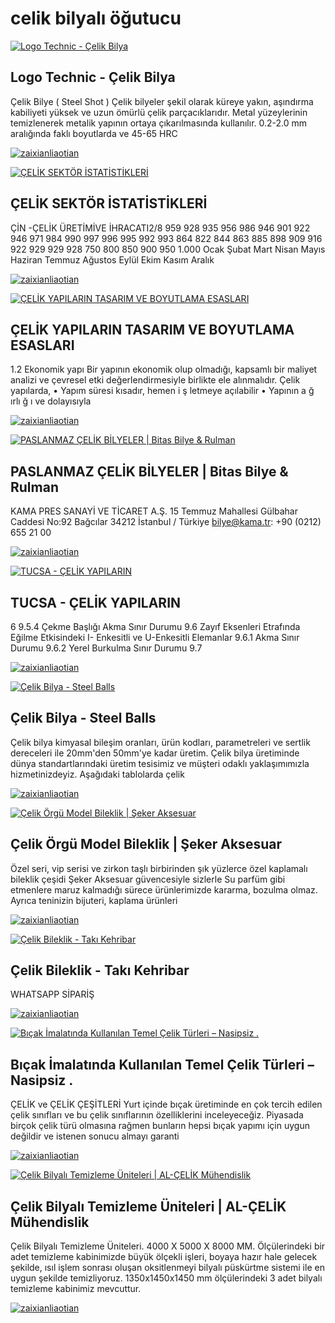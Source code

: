 # celik bilyalı öğutucu
<a href="https://mnn.zoosnet.net/LR/Chatpre.aspx?id=MNN94995150&p=https://topgrinding.com/" target="_blank">![Logo Technic - Çelik Bilya](https://github.com/technlg/images/blob/main/23.jpg)</a>
## Logo Technic - Çelik Bilya
Çelik Bilye ( Steel Shot ) Çelik bilyeler şekil olarak küreye yakın, aşındırma kabiliyeti yüksek ve uzun ömürlü çelik parçacıklarıdır. Metal yüzeylerinin temizlenerek metalik yapının ortaya çıkarılmasında kullanılır. 0.2-2.0 mm aralığında faklı boyutlarda ve 45-65 HRC 
<a href="https://mnn.zoosnet.net/LR/Chatpre.aspx?id=MNN94995150&p=https://topgrinding.com/" target="_blank"><img src="https://github.com/technlg/images/raw/main/chat11.jpg" alt="zaixianliaotian"/></a><a href="//whatsapp.shibangsoft.com/WhatsApp.php" ><img src="https://github.com/technlg/images/raw/main/chat11.png" alt=""></a>
<a href="https://mnn.zoosnet.net/LR/Chatpre.aspx?id=MNN94995150&p=https://topgrinding.com/" target="_blank">![ÇELİK SEKTÖR İSTATİSTİKLERİ](https://github.com/technlg/images/blob/main/21.jpg)</a>
## ÇELİK SEKTÖR İSTATİSTİKLERİ
ÇİN -ÇELİK ÜRETİMİVE İHRACATI2/8 959 928 935 956 986 946 901 922 946 971 984 990 997 996 995 992 993 864 822 844 863 885 898 909 916 922 929 929 928 750 800 850 900 950 1.000 Ocak Şubat Mart Nisan Mayıs Haziran Temmuz Ağustos Eylül Ekim Kasım Aralık
<a href="https://mnn.zoosnet.net/LR/Chatpre.aspx?id=MNN94995150&p=https://topgrinding.com/" target="_blank"><img src="https://github.com/technlg/images/raw/main/chat11.jpg" alt="zaixianliaotian"/></a><a href="//whatsapp.shibangsoft.com/WhatsApp.php" ><img src="https://github.com/technlg/images/raw/main/chat11.png" alt=""></a>
<a href="https://mnn.zoosnet.net/LR/Chatpre.aspx?id=MNN94995150&p=https://topgrinding.com/" target="_blank">![ÇELİK YAPILARIN TASARIM VE BOYUTLAMA ESASLARI](https://github.com/technlg/images/blob/main/39.jpg)</a>
## ÇELİK YAPILARIN TASARIM VE BOYUTLAMA ESASLARI
1.2 Ekonomik yapı Bir yapının ekonomik olup olmadığı, kapsamlı bir maliyet analizi ve çevresel etki değerlendirmesiyle birlikte ele alınmalıdır. Çelik yapılarda, • Yapım süresi kısadır, hemen i ş letmeye açılabilir • Yapının a ğ ırlı ğ ı ve dolayısıyla
<a href="https://mnn.zoosnet.net/LR/Chatpre.aspx?id=MNN94995150&p=https://topgrinding.com/" target="_blank"><img src="https://github.com/technlg/images/raw/main/chat11.jpg" alt="zaixianliaotian"/></a><a href="//whatsapp.shibangsoft.com/WhatsApp.php" ><img src="https://github.com/technlg/images/raw/main/chat11.png" alt=""></a>
<a href="https://mnn.zoosnet.net/LR/Chatpre.aspx?id=MNN94995150&p=https://topgrinding.com/" target="_blank">![PASLANMAZ ÇELİK BİLYELER | Bitas Bilye & Rulman](https://github.com/technlg/images/blob/main/8.jpg)</a>
## PASLANMAZ ÇELİK BİLYELER | Bitas Bilye & Rulman
KAMA PRES SANAYİ VE TİCARET A.Ş. 15 Temmuz Mahallesi Gülbahar Caddesi No:92 Bağcılar 34212 İstanbul / Türkiye bilye@kama.tr: +90 (0212) 655 21 00
<a href="https://mnn.zoosnet.net/LR/Chatpre.aspx?id=MNN94995150&p=https://topgrinding.com/" target="_blank"><img src="https://github.com/technlg/images/raw/main/chat11.jpg" alt="zaixianliaotian"/></a><a href="//whatsapp.shibangsoft.com/WhatsApp.php" ><img src="https://github.com/technlg/images/raw/main/chat11.png" alt=""></a>
<a href="https://mnn.zoosnet.net/LR/Chatpre.aspx?id=MNN94995150&p=https://topgrinding.com/" target="_blank">![TUCSA - ÇELİK YAPILARIN](https://github.com/technlg/images/blob/main/15.jpg)</a>
## TUCSA - ÇELİK YAPILARIN
6 9.5.4 Çekme Başlığı Akma Sınır Durumu 9.6 Zayıf Eksenleri Etrafında Eğilme Etkisindeki I- Enkesitli ve U-Enkesitli Elemanlar 9.6.1 Akma Sınır Durumu 9.6.2 Yerel Burkulma Sınır Durumu 9.7 
<a href="https://mnn.zoosnet.net/LR/Chatpre.aspx?id=MNN94995150&p=https://topgrinding.com/" target="_blank"><img src="https://github.com/technlg/images/raw/main/chat11.jpg" alt="zaixianliaotian"/></a><a href="//whatsapp.shibangsoft.com/WhatsApp.php" ><img src="https://github.com/technlg/images/raw/main/chat11.png" alt=""></a>
<a href="https://mnn.zoosnet.net/LR/Chatpre.aspx?id=MNN94995150&p=https://topgrinding.com/" target="_blank">![Çelik Bilya - Steel Balls](https://github.com/technlg/images/blob/main/29.jpg)</a>
## Çelik Bilya - Steel Balls
Çelik bilya kimyasal bileşim oranları, ürün kodları, parametreleri ve sertlik dereceleri ile 20mm'den 50mm'ye kadar üretim. Çelik bilya üretiminde dünya standartlarındaki üretim tesisimiz ve müşteri odaklı yaklaşımımızla hizmetinizdeyiz. Aşağıdaki tablolarda çelik 
<a href="https://mnn.zoosnet.net/LR/Chatpre.aspx?id=MNN94995150&p=https://topgrinding.com/" target="_blank"><img src="https://github.com/technlg/images/raw/main/chat11.jpg" alt="zaixianliaotian"/></a><a href="//whatsapp.shibangsoft.com/WhatsApp.php" ><img src="https://github.com/technlg/images/raw/main/chat11.png" alt=""></a>
<a href="https://mnn.zoosnet.net/LR/Chatpre.aspx?id=MNN94995150&p=https://topgrinding.com/" target="_blank">![Çelik Örgü Model Bileklik | Şeker Aksesuar](https://github.com/technlg/images/blob/main/51.jpg)</a>
## Çelik Örgü Model Bileklik | Şeker Aksesuar
Özel seri, vip serisi ve zirkon taşlı birbirinden şık yüzlerce özel kaplamalı bileklik çeşidi Şeker Aksesuar güvencesiyle sizlerle Su parfüm gibi etmenlere maruz kalmadığı sürece ürünlerimizde kararma, bozulma olmaz. Ayrıca teninizin bijuteri, kaplama ürünleri 
<a href="https://mnn.zoosnet.net/LR/Chatpre.aspx?id=MNN94995150&p=https://topgrinding.com/" target="_blank"><img src="https://github.com/technlg/images/raw/main/chat11.jpg" alt="zaixianliaotian"/></a><a href="//whatsapp.shibangsoft.com/WhatsApp.php" ><img src="https://github.com/technlg/images/raw/main/chat11.png" alt=""></a>
<a href="https://mnn.zoosnet.net/LR/Chatpre.aspx?id=MNN94995150&p=https://topgrinding.com/" target="_blank">![Çelik Bileklik - Takı Kehribar](https://github.com/technlg/images/blob/main/52.jpg)</a>
## Çelik Bileklik - Takı Kehribar
WHATSAPP SİPARİŞ
<a href="https://mnn.zoosnet.net/LR/Chatpre.aspx?id=MNN94995150&p=https://topgrinding.com/" target="_blank"><img src="https://github.com/technlg/images/raw/main/chat11.jpg" alt="zaixianliaotian"/></a><a href="//whatsapp.shibangsoft.com/WhatsApp.php" ><img src="https://github.com/technlg/images/raw/main/chat11.png" alt=""></a>
<a href="https://mnn.zoosnet.net/LR/Chatpre.aspx?id=MNN94995150&p=https://topgrinding.com/" target="_blank">![Bıçak İmalatında Kullanılan Temel Çelik Türleri – Nasipsiz .](https://github.com/technlg/images/blob/main/13.jpg)</a>
## Bıçak İmalatında Kullanılan Temel Çelik Türleri – Nasipsiz .
ÇELİK ve ÇELİK ÇEŞİTLERİ Yurt içinde bıçak üretiminde en çok tercih edilen çelik sınıfları ve bu çelik sınıflarının özelliklerini inceleyeceğiz. Piyasada birçok çelik türü olmasına rağmen bunların hepsi bıçak yapımı için uygun değildir ve istenen sonucu almayı garanti 
<a href="https://mnn.zoosnet.net/LR/Chatpre.aspx?id=MNN94995150&p=https://topgrinding.com/" target="_blank"><img src="https://github.com/technlg/images/raw/main/chat11.jpg" alt="zaixianliaotian"/></a><a href="//whatsapp.shibangsoft.com/WhatsApp.php" ><img src="https://github.com/technlg/images/raw/main/chat11.png" alt=""></a>
<a href="https://mnn.zoosnet.net/LR/Chatpre.aspx?id=MNN94995150&p=https://topgrinding.com/" target="_blank">![Çelik Bilyalı Temizleme Üniteleri | AL-ÇELİK Mühendislik](https://github.com/technlg/images/blob/main/44.jpg)</a>
## Çelik Bilyalı Temizleme Üniteleri | AL-ÇELİK Mühendislik
Çelik Bilyalı Temizleme Üniteleri. 4000 X 5000 X 8000 MM. Ölçülerindeki bir adet temizleme kabinimizde büyük ölçekli işleri, boyaya hazır hale gelecek şekilde, ısıl işlem sonrası oluşan oksitlenmeyi bilyalı püskürtme sistemi ile en uygun şekilde temizliyoruz. 1350x1450x1450 mm ölçülerindeki 3 adet bilyalı temizleme kabinimiz mevcuttur.
<a href="https://mnn.zoosnet.net/LR/Chatpre.aspx?id=MNN94995150&p=https://topgrinding.com/" target="_blank"><img src="https://github.com/technlg/images/raw/main/chat11.jpg" alt="zaixianliaotian"/></a><a href="//whatsapp.shibangsoft.com/WhatsApp.php" ><img src="https://github.com/technlg/images/raw/main/chat11.png" alt=""></a>
